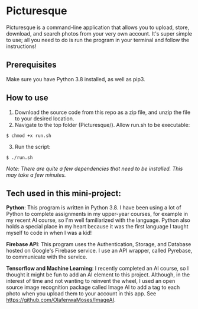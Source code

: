# Picturesque

Picturesque is a command-line application that allows you to upload, store, download, and search photos from your very own account. It's super simple to use; all you need to do is run the program in your terminal and follow the instructions!

## Prerequisites

Make sure you have Python 3.8 installed, as well as pip3.

## How to use

1. Download the source code from this repo as a zip file, and unzip the file to your desired location.
2. Navigate to the top folder (Picturesque/). Allow run.sh to be executable:
```
$ chmod +x run.sh
```

3. Run the script:
```
$ ./run.sh
```

*Note: There are quite a few dependencies that need to be installed. This may take a few minutes.* 

## Tech used in this mini-project:

**Python**:
This program is written in Python 3.8. I have been using a lot of Python to complete assignments in my upper-year courses, for example in my recent AI course, so I'm well familiarized with the language. Python also holds a special place in my heart because it was the first language I taught myself to code in when I was a kid!

**Firebase API**:
This program uses the Authentication, Storage, and Database hosted on Google's Firebase service. I use an API wrapper, called Pyrebase, to communicate with the service.

**Tensorflow and Machine Learning**:
I recently completed an AI course, so I thought it might be fun to add an AI element to this project. Although, in the interest of time and not wanting to reinvent the wheel, I used an open source image recognition package called Image AI to add a tag to each photo when you upload them to your account in this app. See https://github.com/OlafenwaMoses/ImageAI.




